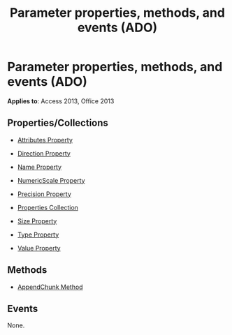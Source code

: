 ﻿---
title: Parameter properties, methods, and events (ADO)
TOCTitle: Properties, Methods, and Events
ms:assetid: 3689904e-be91-ce15-1784-72f862033828
ms:mtpsurl: https://msdn.microsoft.com/library/JJ249125(v=office.15)
ms:contentKeyID: 48544173
ms.date: 09/18/2015
mtps_version: v=office.15
---

# Parameter properties, methods, and events (ADO)


**Applies to**: Access 2013, Office 2013

## Properties/Collections

- [Attributes Property](attributes-property-ado.md)

- [Direction Property](direction-property-ado.md)

- [Name Property](name-property-ado.md)

- [NumericScale Property](numericscale-property-ado.md)

- [Precision Property](precision-property-ado.md)

- [Properties Collection](properties-collection-ado.md)

- [Size Property](size-property-ado.md)

- [Type Property](type-property-ado.md)

- [Value Property](value-property-ado.md)

## Methods

- [AppendChunk Method](appendchunk-method-ado.md)

## Events

None.


